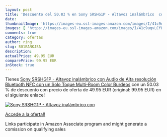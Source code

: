 ```yaml
---
layout: post
title: 'Descuento del 50.03 % en Sony SRSHG1P - Altavoz inalámbrico  con '
date: 
thumbnailImage: 'https://images-eu.ssl-images-amazon.com/images/I/41c9uqvLCfL._SL200_.jpg'
images: [ 'https://images-eu.ssl-images-amazon.com/images/I/41c9uqvLCfL._SL200_.jpg' ]
comments: true
category: ofertas
author: ring
slug: B01EANKJSA
description:
actualPrice: 49.95 EUR
comparePrice: 99.95 EUR
inStock: true
---
```


Tienes [Sony SRSHG1P - Altavoz inalámbrico  con Audio de Alta resolución  Bluetooth  NFC con un Solo Toque  Multi-Room   Color Burdeos](https://www.amazon.es/dp/B01EANKJSA/?tag=tolees-21) con un 50.03 % de descuento con precio de oferta de 49.95 EUR (original: 99.95 EUR) en el siguiente enlace!

[![Sony SRSHG1P - Altavoz inalámbrico  con ](https://images-eu.ssl-images-amazon.com/images/I/41c9uqvLCfL._SL200_.jpg)](https://www.amazon.es/dp/B01EANKJSA/?tag=tolees-21)

[Accede a la oferta!!](https://www.amazon.es/dp/B01EANKJSA/?tag=tolees-21)

Links participate in Amazon Associate program and might generate a comission on qualifying sales


